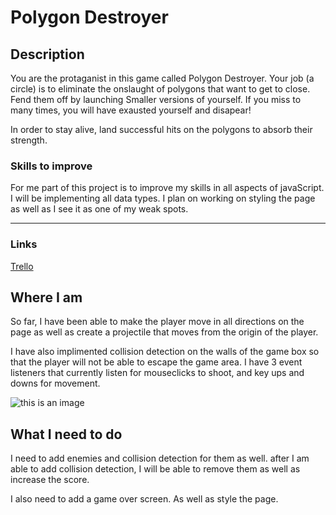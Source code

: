  
# Polygon Destroyer

## Description

You are the protaganist in this game called Polygon Destroyer. Your job (a circle) is to eliminate the onslaught of polygons that want to get to close. Fend them off by launching Smaller versions of yourself. If you miss to many times, you will have exausted yourself and disapear! 

In order to stay alive, land successful hits on the polygons to absorb their strength.

### Skills to improve

For me part of this project is to improve my skills in all aspects of javaScript. I will be implementing all data types. I plan on working on styling the page as well as I see it as one of my weak spots. 

***

### Links

[Trello](https://trello.com/b/KY8w8kvw/bulbasaur)

## Where I am

So far, I have been able to make the player move in all directions on the page as well as create a projectile that moves from the origin of the player. 

I have also implimented collision detection on the walls of the game box so that the player will not be able to escape the game area. I have 3 event listeners that currently listen for mouseclicks to shoot, and key ups and downs for movement.

![this is an image](https://i.imgur.com/uRt9awE.gif)


## What I need to do

I need to add enemies and collision detection for them as well. after I am able to add collision detection, I will be able to remove them as well as increase the score.

I also need to add a game over screen. As well as style the page.
